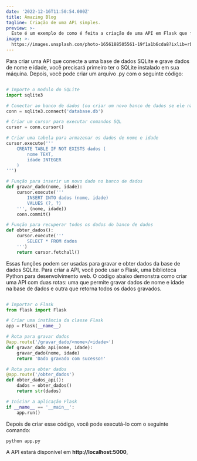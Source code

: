 ```yaml
---
date: '2022-12-16T11:50:54.000Z'
title: Amazing Blog
tagline: Criação de uma APi simples.
preview: >-
  Este é um exemplo de como é feita a criação de uma API em Flask que faz a conexão diretamente de uma base de dados SQLite .
image: >-
  https://images.unsplash.com/photo-1656188505561-19f1a1b6cda8?ixlib=rb-1.2.1&ixid=MnwxMjA3fDB8MHxwaG90by1wYWdlfHx8fGVufDB8fHx8&auto=format&fit=crop&w=1632&q=80
---
```


Para criar uma API que conecte a uma base de dados SQLite e grave dados de nome e idade, você precisará primeiro ter o SQLite instalado em sua máquina. Depois, você pode criar um arquivo .py com o seguinte código:

```python

# Importe o modulo do SQLite
import sqlite3

# Conectar ao banco de dados (ou criar um novo banco de dados se ele não existir)
conn = sqlite3.connect('database.db')

# Criar um cursor para executar comandos SQL
cursor = conn.cursor()

# Criar uma tabela para armazenar os dados de nome e idade
cursor.execute('''
    CREATE TABLE IF NOT EXISTS dados (
        nome TEXT,
        idade INTEGER
    )
''')

# Função para inserir um novo dado no banco de dados
def gravar_dado(nome, idade):
    cursor.execute('''
        INSERT INTO dados (nome, idade)
        VALUES (?, ?)
    ''', (nome, idade))
    conn.commit()

# Função para recuperar todos os dados do banco de dados
def obter_dados():
    cursor.execute('''
        SELECT * FROM dados
    ''')
    return cursor.fetchall()

```
Essas funções podem ser usadas para gravar e obter dados da base de dados SQLite. Para criar a API, você pode usar o Flask, uma biblioteca Python para desenvolvimento web. O código abaixo demonstra como criar uma API com duas rotas: uma que permite gravar dados de nome e idade na base de dados e outra que retorna todos os dados gravados.

```python

# Importar o Flask
from flask import Flask

# Criar uma instância da classe Flask
app = Flask(__name__)

# Rota para gravar dados
@app.route('/gravar_dado/<nome>/<idade>')
def gravar_dado_api(nome, idade):
    gravar_dado(nome, idade)
    return 'Dado gravado com sucesso!'

# Rota para obter dados
@app.route('/obter_dados')
def obter_dados_api():
    dados = obter_dados()
    return str(dados)

# Iniciar a aplicação Flask
if __name__ == '__main__':
    app.run()

```
Depois de criar esse código, você pode executá-lo com o seguinte comando:

`python app.py`

A API estará disponível em **http://localhost:5000**,
